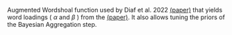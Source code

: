 Augmented Wordshoal function used by Diaf et al. 2022 [(paper)](https://www.sciencedirect.com/science/article/abs/pii/S0176268022000015) that yields word loadings ( $\alpha$ and $\beta$ ) from the [(paper)](http://benjaminlauderdale.net/files/papers/2016LauderdaleHerzogPA.pdf). It also allows tuning the priors of the Bayesian Aggregation step. 
